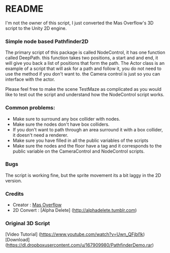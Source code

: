 # README #

I'm not the owner of this script, I just converted the Mas Overflow's 3D script to the Unity 2D engine.

### Simple node based Pathfinder2D ###

The primary script of this package is called NodeControl, it has one function called DeepPath. this function takes two positions, a start and and end, it will give you back a list of positions that form the path.
The Actor class is an example of a script that will ask for a path and follow it, you do not need to use the method if you don't want to. the Camera control is just so you can interface with the actor.

Please feel free to make the scene TestMaze as complicated as you would like to test out the script and understand how the NodeControl script works.

### Common problems: ###

* Make sure to surround any box collider with nodes.
* Make sure the nodes don't have box colliders.
* If you don't want to path through an area surround it with a box collider, it doesn't need a renderer.
* Make sure you have filled in all the public variables of the scripts
* Make sure the nodes and the floor have a tag and it corresponds to the public variable on the CameraControl and NodeControl scripts.

### Bugs ###

The script is working fine, but the sprite movement its a bit laggy in the 2D version.

### Credits ###

* Creator : [Mas Overflow](https://plus.google.com/117251102541735862739/posts)
* 2D Convert : [Alpha Delete] (http://alphadelete.tumblr.com)

### Original 3D Script ###

[Video Tutorial] (https://www.youtube.com/watch?v=Uwn_QFjbl1k)
[Download] (https://dl.dropboxusercontent.com/u/167909980/PathfinderDemo.rar)






